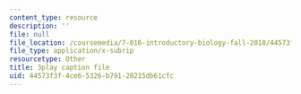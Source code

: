 ```yaml
---
content_type: resource
description: ''
file: null
file_location: /coursemedia/7-016-introductory-biology-fall-2018/44573f3f4ce65326b79128215db61cfc_Chv8dlBVXpw.vtt
file_type: application/x-subrip
resourcetype: Other
title: 3play caption file
uid: 44573f3f-4ce6-5326-b791-28215db61cfc
---
```

